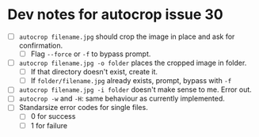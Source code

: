 # Dev notes for autocrop issue 30
* [ ] `autocrop filename.jpg` should crop the image in place and ask for confirmation.
    - [ ] Flag `--force` or `-f` to bypass prompt.
* [ ] `autocrop filename.jpg -o folder` places the cropped image in folder.
    - [ ] If that directory doesn't exist, create it.
    - [ ] If `folder/filename.jpg` already exists, prompt, bypass with `-f`
* [ ] `autocrop filename.jpg -i folder` doesn't make sense to me. Error out.
* [ ] `autocrop -w` and `-H`: same behaviour as currently implemented.
* [ ] Standarsize error codes for single files.
    - [ ] 0 for success
    - [ ] 1 for failure
